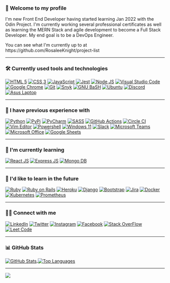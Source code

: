 ### 👋 Welcome to my profile
I'm new Front End Developer having started learning Jan 2022 with the Odin Project. I'm currently working several professional certificates as well as learning the MERN Stack and agile development to become a Full Stack Developer. My end goal is to be a DevOps Engineer.
<p> You can see what I'm currently up to at https://github.com/RosaleeKnight/project-list </p>

-----
### 🛠️ Currently used tools and technologies
<a href="https://html.spec.whatwg.org/multipage/"><img src="https://user-images.githubusercontent.com/97799058/158236954-a42f1155-7a76-4e66-9ec4-a11b08812866.svg" alt="HTML 5" ></a>
<a href="https://www.w3.org/Style/CSS/"><img src="https://user-images.githubusercontent.com/97799058/158236781-7996bc28-6291-46a4-ae93-3f62f42535a9.svg" alt="CSS 3" ></a>
<a href="https://developer.mozilla.org/en-US/docs/Web/JavaScript"><img src="https://user-images.githubusercontent.com/97799058/158236984-04b67b9f-eaa6-4290-82f2-7299f545f1c7.svg" alt="JavaScript" ></a>
<a href="https://jestjs.io/"><img src="https://user-images.githubusercontent.com/97799058/158236989-182dd29a-961c-4db0-b4d1-449520e7a0e2.svg" alt="Jest" ></a>
<a href="https://nodejs.org/en/"><img src="https://user-images.githubusercontent.com/97799058/158237094-49088d7c-ce5b-453a-bb13-f29e87112a0d.svg" alt="Node JS" ></a>
<a href="https://code.visualstudio.com/"><img src="https://user-images.githubusercontent.com/97799058/158237311-81990ff5-1f96-41b3-aa78-24467cc385c0.svg" alt="Visual Studio Code" ></a>
<a href="https://www.google.ca/intl/en_ca/chrome/"><img src="https://user-images.githubusercontent.com/97799058/158236930-e613111c-0cc4-406d-b817-2eb02fb10527.svg" alt="Google Chrome" ></a>
<a href="https://git-scm.com/"><img src="https://user-images.githubusercontent.com/97799058/158236881-47797c2b-fd82-4f21-b8ce-63933871b125.svg" alt="Git" ></a>
<a href="https://snyk.io/"><img src="https://user-images.githubusercontent.com/97799058/158237225-035b51d2-40c5-4ecf-a5bf-01331748faa5.svg" alt="Snyk" ></a>
<a href="https://www.gnu.org/software/bash/"><img src="https://user-images.githubusercontent.com/97799058/158236918-ef546702-c09b-47b6-b5cc-04d8ee9a2e41.svg" alt="GNU BaSH" ></a>
<a href="https://ubuntu.com/"><img src="https://user-images.githubusercontent.com/97799058/158237256-2bfe95f1-cb69-4995-bdfa-02fbe0e8efc7.svg" alt="Ubuntu" ></a>
<a href="https://discord.com/"><img src="https://user-images.githubusercontent.com/97799058/158236792-5c2bc7df-e4b2-407d-a8f5-32e785013502.svg" alt="Discord" ></a>
<a href="https://rog.asus.com/ca-en/"><img src="https://user-images.githubusercontent.com/97799058/158236703-2ae112fd-0661-44fb-89d6-1fe13af75f6e.svg" alt="Asus Laptop" ></a>

-----
### 🧰 I have previous experience with
<a href="https://www.python.org/"><img src="https://user-images.githubusercontent.com/97799058/158237145-ccd16feb-fb36-412e-92d5-c9f8bfe6cd97.svg" alt="Python" ></a>
<a href="https://pypi.org/"><img src="https://user-images.githubusercontent.com/97799058/158237137-98ba4f15-2a05-4537-a023-af598a8d5063.svg" alt="PyPi" ></a>
<a href="https://www.jetbrains.com/pycharm/"><img src="https://user-images.githubusercontent.com/97799058/158237125-e9f43212-a9ba-477a-a839-0586660d3e46.svg" alt="PyCharm" ></a>
<a href="https://sass-lang.com/"><img src="https://user-images.githubusercontent.com/97799058/158237199-8fb09c97-45a5-49cb-bf81-d403a6d21168.svg" alt="SASS" ></a>
<a href="https://github.com/features/actions"><img src="https://user-images.githubusercontent.com/97799058/158236891-78826d7c-2864-46a6-aea5-a9cb0184ad14.svg" alt="GitHub Actions" ></a>
<a href="https://circleci.com/"><img src="https://user-images.githubusercontent.com/97799058/158236737-a4778065-9edc-4654-a88b-ac065766f88d.svg" alt="Circle CI" ></a>
<a href="https://www.vim.org/"><img src="https://user-images.githubusercontent.com/97799058/158237301-92cbdd15-7d2f-430b-a254-4e005920b4e9.svg" alt="Vim Editor" ></a>
<a href="https://docs.microsoft.com/en-us/powershell/"><img src="https://user-images.githubusercontent.com/97799058/158237109-a982e409-feca-4a42-aedb-e3a726d9a2bc.svg" alt="Powershell" ></a>
<a href="https://www.microsoft.com/en-ca/windows/windows-11"><img src="https://user-images.githubusercontent.com/97799058/158237319-946802b4-0d6e-4f30-af58-450348d96e77.svg" alt="Windows 11" ></a>
<a href="https://slack.com/"><img src="https://user-images.githubusercontent.com/97799058/158237209-9134b7eb-b39b-4772-8daf-721835dd69eb.svg" alt="Slack" ></a>
<a href="https://www.microsoft.com/en-ca/microsoft-teams/group-chat-software"><img src="https://user-images.githubusercontent.com/97799058/158237050-681300ba-16c5-4605-a1ab-8c49ba8c648a.svg" alt="Microsoft Teams" ></a>
<a href="https://www.office.com/"><img src="https://user-images.githubusercontent.com/97799058/158237038-60210838-cddd-404f-ad0e-6cee225f0a19.svg" alt="Microsoft Office" ></a>
<a href="https://www.google.com/sheets/about/"><img src="https://user-images.githubusercontent.com/97799058/158236939-628de283-7e67-4d37-9b3f-0e85e46b5ff9.svg" alt="Google Sheets" ></a>

-----
### 📖 I'm currently learning
<a href="https://reactjs.org/"><img src="https://user-images.githubusercontent.com/97799058/158237160-c72c658e-497d-4845-a4b6-5688acf12e9b.svg" alt="React JS" ></a>
<a href="https://expressjs.com/"><img src="https://user-images.githubusercontent.com/97799058/158236847-7ec4ad71-1911-40e3-ba8a-f554c9b83e8d.svg" alt="Express JS" ></a>
<a href="https://www.mongodb.com/"><img src="https://user-images.githubusercontent.com/97799058/158237086-0505613c-3233-4839-8f02-5ba593ec14e5.svg" alt="Mongo DB" ></a>

-----
### 📝 I'd like to learn in the future
<a href="https://www.ruby-lang.org/en/"><img src="https://user-images.githubusercontent.com/97799058/158237177-ffcd0156-8673-47c4-aceb-2879802cbe5c.svg" alt="Ruby" ></a>
<a href="https://rubyonrails.org/"><img src="https://user-images.githubusercontent.com/97799058/158237187-2f10d4fc-bd74-4c64-8680-7dad0ef26e01.svg" alt="Ruby on Rails" ></a>
<a href="https://www.heroku.com/"><img src="https://user-images.githubusercontent.com/97799058/158236950-d26174f2-aab3-4516-a173-07b3219104f9.svg" alt="Heroku" ></a>
<a href="https://www.djangoproject.com/"><img src="https://user-images.githubusercontent.com/97799058/158236813-8112df7d-eeda-4945-ab43-380255b7aa4b.svg" alt="Django" ></a>
<a href="https://getbootstrap.com/"><img src="https://user-images.githubusercontent.com/97799058/158236725-e7b92f14-b67b-473f-a883-904377e85abe.svg" alt="Bootstrap" ></a>
<a href="https://www.atlassian.com/software/jira"><img src="https://user-images.githubusercontent.com/97799058/158237000-8e75ae75-faf1-4abc-8d7e-f5d545d2e976.svg" alt="Jira" ></a>
<a href="https://www.docker.com/"><img src="https://user-images.githubusercontent.com/97799058/158236827-39ed011c-afc8-4af2-8e99-3cf0005d587e.svg" alt="Docker" ></a>
<a href="https://kubernetes.io/"><img src="https://user-images.githubusercontent.com/97799058/158237009-68eeb200-2c1c-441e-b3db-83847514914a.svg" alt="Kubernetes" ></a>
<a href="https://prometheus.io/"><img src="https://user-images.githubusercontent.com/97799058/158237119-f41d329c-39e8-486b-ac82-17e28204310a.svg" alt="Prometheus" ></a>

-----
### 👩‍💻 Connect with me
<a href="https://www.linkedin.com/in/rosalee-knight/"><img src="https://user-images.githubusercontent.com/97799058/158237028-04e25f3e-5c69-4110-8754-e92afaf74641.svg" alt="LinkedIn" ></a>
<a href="https://twitter.com/Rosalee_Knight_"><img src="https://user-images.githubusercontent.com/97799058/158237242-1a0b8e4a-39f4-4736-86f3-856da9bbb084.svg" alt="Twitter" ></a>
<a href="https://www.instagram.com/rosalee_knight_/"><img src="https://user-images.githubusercontent.com/97799058/158236978-cd66ea76-4bea-4edf-a9ba-5739b61f5d9a.svg" alt="Instagram" ></a>
<a href="https://www.facebook.com/rosalee.knight.9/"><img src="https://user-images.githubusercontent.com/97799058/158236868-ac5cff99-3880-4d1f-97a7-f3f39cc814b4.svg" alt="Facebook" ></a>
<a href="https://stackoverflow.com/users/18393087/rosalee-knight/"><img src="https://user-images.githubusercontent.com/97799058/158237236-0f21a4e0-0e67-4ed8-bd89-94ca55c707d5.svg" alt="Stack OverFlow" ></a>
<a href="https://leetcode.com/RosaleeKnight/"><img src="https://user-images.githubusercontent.com/97799058/158237326-34bf059e-1ff6-42a0-bcb5-699edf6af392.svg" alt="Leet Code" ></a>

-----
### 📊 GitHub Stats
<a href="https://github.com/RosaleeKnight/github-readme-stats"><img align="center" src="https://github-readme-stats.vercel.app/api?username=RosaleeKnight&show_icons=true&theme=nord" alt="GitHub Stats" /> </a>
<a href="https://github.com/RosaleeKnight/github-readme-stats"><img align="center" src="https://github-readme-stats.vercel.app/api/top-langs/?username=RosaleeKnight&layout=compact&theme=nord" alt="Top Languages" /></a>

-----
![](https://komarev.com/ghpvc/?username=RosaleeKnight)
